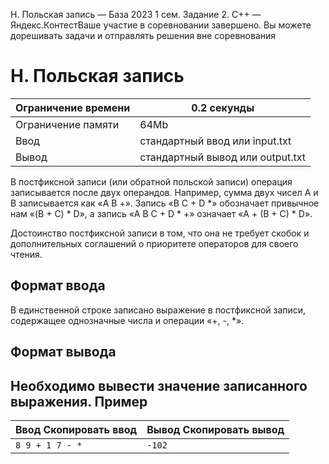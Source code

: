  H. Польская запись — База 2023 1 сем. Задание 2\. C\+\+ — Яндекс.КонтестВаше участие в соревновании завершено. Вы можете дорешивать задачи и отправлять решения вне соревнования



H. Польская запись
==================




| Ограничение времени | 0\.2 секунды |
| --- | --- |
| Ограничение памяти | 64Mb |
| Ввод | стандартный ввод или input.txt |
| Вывод | стандартный вывод или output.txt |




 В постфиксной записи (или обратной польской записи) операция записывается после двух операндов. Например, сумма двух чисел
 A
 и B
 записывается как «A B \+». Запись «B C \+ D \*» обозначает
 привычное нам «(B \+ C) \* D», а запись «A B C \+
 D \* \+» означает «A \+ (B \+ C) \* D».
 
 Достоинство постфиксной записи в том, что она не требует скобок и дополнительных соглашений о
 приоритете операторов для своего чтения. 



Формат ввода
------------


 В единственной строке записано выражение в постфиксной записи, содержащее однозначные числа и операции «\+, \-, \*». 
 
Формат вывода
-------------


 Необходимо вывести значение записанного выражения. 
Пример
------




| Ввод Скопировать ввод | Вывод Скопировать вывод |
| --- | --- |
| ``` 8 9 + 1 7 - *  ``` | ``` -102  ``` |


